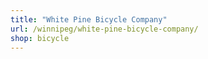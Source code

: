 ```yaml
---
title: "White Pine Bicycle Company"
url: /winnipeg/white-pine-bicycle-company/
shop: bicycle
---
```

